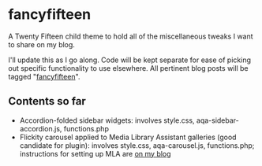 # fancyfifteen
A Twenty Fifteen child theme to hold all of the miscellaneous tweaks I want to share on my blog.

I'll update this as I go along. Code will be kept separate for ease of picking out specific functionality to use elsewhere. All pertinent blog posts will be tagged "[fancyfifteen](http://www.rweber.net/tag/fancyfifteen/)".

## Contents so far

* Accordion-folded sidebar widgets: involves style.css, aqa-sidebar-accordion.js, functions.php
* Flickity carousel applied to Media Library Assistant galleries (good candidate for plugin): involves style.css, aqa-carousel.js, functions.php; instructions for setting up MLA are [on my blog](http://www.rweber.net/web-development/css/gilding-the-gallery-mla-flickity/)
